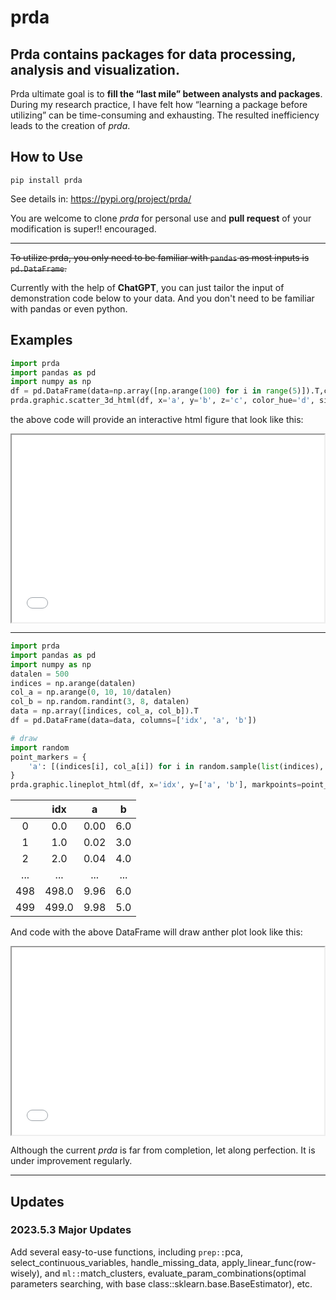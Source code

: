 # prda

## Prda contains packages for data processing, analysis and visualization.

Prda ultimate goal is to **fill the “last mile” between analysts and packages**. During my research practice, I have felt how “learning a package before utilizing” can be time-consuming and exhausting. The resulted inefficiency leads to the creation of *prda*.

## How to Use
```
pip install prda
```

See details in: https://pypi.org/project/prda/

You are welcome to clone *prda* for personal use and **pull request** of your modification is super!! encouraged.

----


~~To utilize prda, you only need to be familiar with `pandas` as most inputs is `pd.DataFrame`.~~

Currently with the help of **ChatGPT**, you can just tailor the input of demonstration code below to your data. And you don't need to be familiar with pandas or even python.



## Examples

```python
import prda
import pandas as pd
import numpy as np
df = pd.DataFrame(data=np.array([np.arange(100) for i in range(5)]).T,columns=['a', 'b', 'c', 'd', 'e'])
prda.graphic.scatter_3d_html(df, x='a', y='b', z='c', color_hue='d', size_hue='e', title='demo_3d_scatter', filepath='demo_3d_scatter.html')
```

the above code will provide an interactive html figure that look like this:



<iframe src="demo/demo_lineplot.html" width="500" height="300"></iframe>



<!-- ![Image.png](/demo/demo_3d_scatter_screenshot.png) -->

<!-- [demo_3d_scatter.html](/demo/demo_3d_scatter.html) -->

----

```python
import prda
import pandas as pd
import numpy as np
datalen = 500
indices = np.arange(datalen)
col_a = np.arange(0, 10, 10/datalen)
col_b = np.random.randint(3, 8, datalen)
data = np.array([indices, col_a, col_b]).T
df = pd.DataFrame(data=data, columns=['idx', 'a', 'b'])

# draw
import random
point_markers = {
    'a': [(indices[i], col_a[i]) for i in random.sample(list(indices), 20)]
}
prda.graphic.lineplot_html(df, x='idx', y=['a', 'b'], markpoints=point_markers, filepath='demo_lineplot.html')
```
|     |  idx  |   a  |   b  |
|:---:|:-----:|:----:|:----:|
|  0  |  0.0  | 0.00 |  6.0 |
|  1  |  1.0  | 0.02 | 3.0 |
|  2  |  2.0  | 0.04 | 4.0 |
| ... |  ...  |  ... |  ... |
| 498 | 498.0 | 9.96 | 6.0 |
| 499 | 499.0 | 9.98 | 5.0 |

And code with the above DataFrame will draw anther plot look like this:

<iframe src="demo/demo_lineplot.html" width="500" height="300"></iframe>

<!-- ![lineplot_screenshot.png](demo/demo_lineplot_screenshot.png) -->

<!-- [demo_lineplot.html](/demo/demo_lineplot.html) -->

Although the current *prda* is far from completion, let along perfection. It is under improvement regularly.

----
## Updates
### 2023.5.3 Major Updates
Add several easy-to-use functions, including `prep::`pca, select_continuous_variables, handle_missing_data, apply_linear_func(row-wisely), and `ml::`match_clusters, evaluate_param_combinations(optimal parameters searching, with base class::sklearn.base.BaseEstimator), etc.